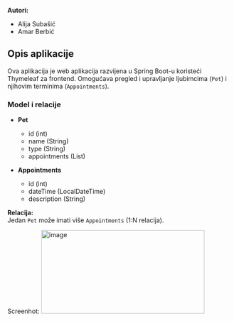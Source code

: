 **Autori:**  
- Alija Subašić  
- Amar Berbić  

## Opis aplikacije
Ova aplikacija je web aplikacija razvijena u Spring Boot-u koristeći Thymeleaf za frontend. Omogućava pregled i upravljanje ljubimcima (`Pet`) i njihovim terminima (`Appointments`).  

### Model i relacije
- **Pet**  
  - id (int)  
  - name (String)  
  - type (String)  
  - appointments (List<Appointments>)  

- **Appointments**  
  - id (int)  
  - dateTime (LocalDateTime)  
  - description (String)  

**Relacija:**  
Jedan `Pet` može imati više `Appointments` (1:N relacija).

Screenhot: <img width="367" height="188" alt="image" src="https://github.com/user-attachments/assets/e071d9e7-26af-4511-9fa4-3be39fc5c226" />
